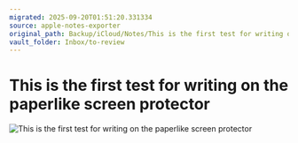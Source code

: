```yaml
---
migrated: 2025-09-20T01:51:20.331334
source: apple-notes-exporter
original_path: Backup/iCloud/Notes/This is the first test for writing on the paperlike screen protector.md
vault_folder: Inbox/to-review
---
```

# This is the first test for writing on the paperlike screen protector

![This is the first test for writing on the paperlike screen protector](images/This%20is%20the%20first%20test%20for%20writing%20on%20the%20paperlike%20screen%20protector.png)
